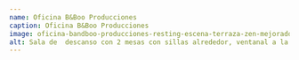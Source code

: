 ```yaml
---
name: Oficina B&Boo Producciones
caption: Oficina B&Boo Producciones
image: oficina-bandboo-producciones-resting-escena-terraza-zen-mejorado-sr1.jpg
alt: Sala de  descanso con 2 mesas con sillas alrededor, ventanal a la derecha y pared gris con 2 árboles al fondo
---
```

